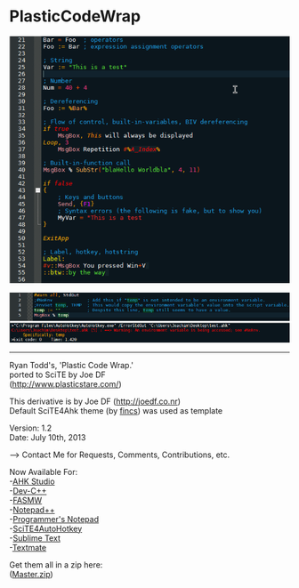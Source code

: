 PlasticCodeWrap
==========================
![Screenshot](SciTE4AutoHotkey/PlasticCodeWrap.style.preview.png "Screenshot")

![Screenshot](SciTE4AutoHotkey/PlasticCodeWrap.style.output.preview.png "Screenshot")

--------------------------

Ryan Todd's, 'Plastic Code Wrap.'                                                   
ported to SciTE by Joe DF                              
(http://www.plasticstare.com/)   

This derivative is by Joe DF (http://joedf.co.nr)    
Default SciTE4Ahk theme (by [fincs](http://github.com/fincs/ "fincs")) was used as template

Version: 1.2                                                                         
Date: July 10th, 2013

--> Contact Me for Requests, Comments, Contributions, etc.

Now Available For:                   
-[AHK Studio](AHK_Studio)  
-[Dev-C++](Dev-C++)     
-[FASMW](FASMW)    
-[Notepad++](Notepad++)    
-[Programmer's Notepad](Programmers_Notepad)     
-[SciTE4AutoHotkey](SciTE4AutoHotkey)       
-[Sublime Text](SublimeText_and_Textmate)     
-[Textmate](SublimeText_and_Textmate)      
     
Get them all in a zip here:       
([Master.zip](https://github.com/joedf/PlasticCodeWrap4_SciTE4Ahk/archive/master.zip))